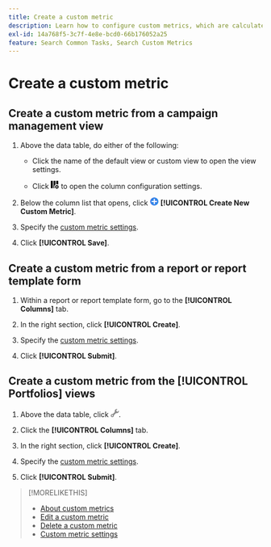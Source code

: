 ```yaml
---
title: Create a custom metric
description: Learn how to configure custom metrics, which are calculated from standard metrics.
exl-id: 14a768f5-3c7f-4e8e-bcd0-66b176052a25
feature: Search Common Tasks, Search Custom Metrics
---
```

# Create a custom metric

## Create a custom metric from a campaign management view

1. Above the data table, do either of the following:

   * Click the name of the default view or custom view to open the view settings.
   
   * Click ![Custom Columns](/help/search-social-commerce/assets/custom-columns.png "Custom Columns") to open the column configuration settings.

1. Below the column list that opens, click ![Create New Custom Metric](/help/search-social-commerce/assets/add.png) **[!UICONTROL Create New Custom Metric]**.

1. Specify the [custom metric settings](custom-metric-settings.md).

1. Click **[!UICONTROL Save]**.

## Create a custom metric from a report or report template form

1. Within a report or report template form, go to the **[!UICONTROL Columns]** tab.

1. In the right section, click **[!UICONTROL Create]**.

1. Specify the [custom metric settings](custom-metric-settings.md).

1. Click **[!UICONTROL Submit]**.

## Create a custom metric from the [!UICONTROL Portfolios] views

1. Above the data table, click ![Edit Selected View](/help/search-social-commerce/assets/view-settings.png "Edit Selected View").

1. Click the **[!UICONTROL Columns]** tab.
   
1. In the right section, click **[!UICONTROL Create]**.

1. Specify the [custom metric settings](custom-metric-settings.md).

1. Click **[!UICONTROL Submit]**.

>[!MORELIKETHIS]
>
>* [About custom metrics](custom-metric-about.md)
>* [Edit a custom metric](custom-metric-edit.md)
>* [Delete a custom metric](custom-metric-delete.md)
>* [Custom metric settings](custom-metric-settings.md)
